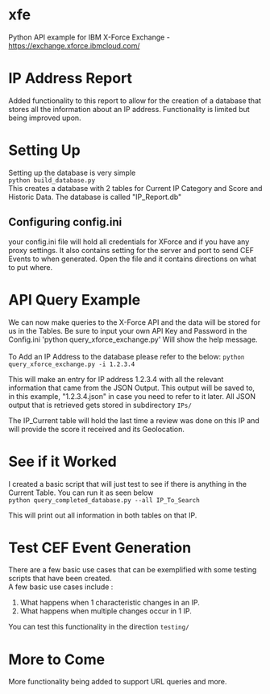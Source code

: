 # xfe
Python API example for IBM X-Force Exchange - https://exchange.xforce.ibmcloud.com/

# IP Address Report 
Added functionality to this report to allow for the creation of a database that stores all the information about an IP address.
Functionality is limited but being improved upon. 


# Setting Up 
Setting up the database is very simple  
`python build_database.py`  
This creates a database with 2 tables for Current IP Category and Score and Historic Data. The database is called "IP_Report.db"
## Configuring config.ini
your config.ini file will hold all credentials for XForce and if you have any proxy settings. It also contains setting for the server and port to send CEF Events to when generated. Open the file and it contains directions on what to put where. 

# API Query Example
We can now make queries to the X-Force API and the data will be stored for us in the Tables. Be sure to input your own API Key and Password in the Config.ini
'python query_xforce_exchange.py' Will show the help message. <br><br>
To Add an IP Address to the database please refer to the below:
`python query_xforce_exchange.py -i 1.2.3.4`  

This will make an entry for IP address 1.2.3.4 with all the relevant information that came from the JSON Output. This output will be saved to, in this example, "1.2.3.4.json" in case you need to refer to it later. All JSON output that is retrieved gets stored in subdirectory `IPs/`

The IP_Current table will hold the last time a review was done on this IP and will provide the score it received and its Geolocation.

# See if it Worked
I created a basic script that will just test to see if there is anything in the Current Table. You can run it as seen below  
`python query_completed_database.py --all IP_To_Search`

This will print out all information in both tables on that IP.

# Test CEF Event Generation
There are a few basic use cases that can be exemplified with some testing scripts that have been created. <br>
A few basic use cases include : <br>
1. What happens when 1 characteristic changes in an IP.
2. What happens when multiple changes occur in 1 IP.

You can test this functionality in the direction `testing/`<br>


# More to Come

More functionality being added to support URL queries and more. 

